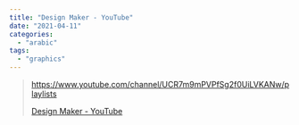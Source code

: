 ```yaml
---
title: "Design Maker - YouTube"
date: "2021-04-11"
categories: 
  - "arabic"
tags: 
  - "graphics"
---
```


> https://www.youtube.com/channel/UCR7m9mPVPfSg2f0UiLVKANw/playlists
> 
> [Design Maker - YouTube](https://www.youtube.com/channel/UCR7m9mPVPfSg2f0UiLVKANw/playlists)

